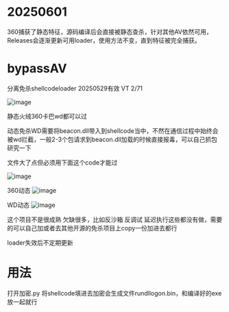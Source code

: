 # 20250601
360捕获了静态特征，源码编译后会直接被静态查杀，针对其他AV依然可用，Releases会逐渐更新可用loader，使用方法不变，直到特征被完全捕获。

# bypassAV
分离免杀shellcodeloader 20250529有效 VT 2/71

![image](https://github.com/user-attachments/assets/e7023bcd-1cbf-449f-b4e7-0a24d6f338cb)

静态火绒360卡巴wd都可以过

动态免杀WD需要将beacon.dll带入到shellcode当中，不然在通信过程中始终会被wd拦截，一般2-3个包请求到beacon.dll加载的时候直接报毒，可以自己抓包研究一下

文件大了点但必须用下面这个code才能过

![image](https://github.com/user-attachments/assets/38bcd517-5b49-41c2-9d8a-207b1fc1acdd)


360动态
![image](https://github.com/user-attachments/assets/64d51dfb-a256-47af-b3a6-245cfb9fc8e6)

WD动态
![image](https://github.com/user-attachments/assets/d634e2f1-118a-44b4-b526-e16d119a58be)

这个项目不是很成熟 欠缺很多，比如反沙箱 反调试 延迟执行这些都没有做，需要的可以自己加或者去其他开源的免杀项目上copy一份加进去都行

loader失效后不定期更新
# 用法
打开加密.py 将shellcode填进去加密会生成文件rundllogon.bin，和编译好的exe放一起就行
